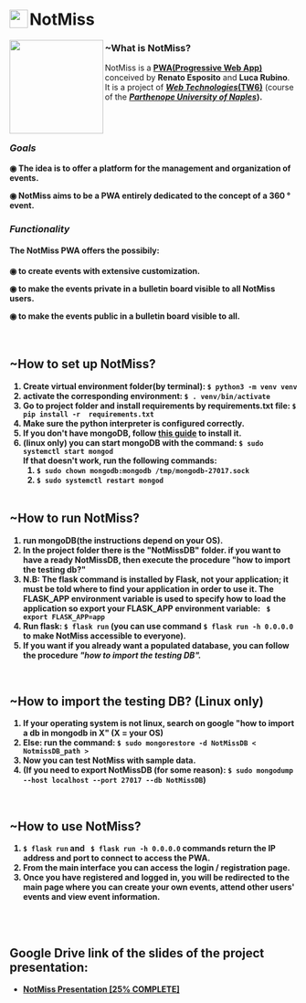 <h1><img align="left" width="32" height="32" src="../main/static/IMG/favicons/safari-pinned-tab.svg" >NotMiss</h1>
<img align="left" src="../main/static/IMG/logo/logo256x256.png" width="164" height="164"> <h3>~What is NotMiss?</h3>
NotMiss is a <strong><a href=""https://en.wikipedia.org/wiki/Progressive_web_application> PWA(Progressive Web App)</a></strong> conceived by <b>Renato Esposito</b> and <b>Luca Rubino</b>. 
<br>It is a project of <a href="https://www.uniparthenope.it/ugov/degreecourse/43358"><i><b>Web Technologies</i>(TW6)</b></a> (course of the <b><i><a href="https://www.uniparthenope.it/">Parthenope University of Naples</a></i></strong>).
  
<br><br>
<h3><i>Goals</i></h3>

◉ The idea is to offer a platform for the management and organization of events.

◉ NotMiss aims to be a PWA entirely dedicated to the concept of a 360 ° event.

<h3><i>Functionality</i></h3>

<h4>The NotMiss PWA offers the possibily:</h4>

◉ to create events with extensive customization.
  
◉ to make the events private in a bulletin board visible to all NotMiss users.

◉ to make the events public in a bulletin board visible to all.
  <br>
  <br><br>
  
  <h2> ~How to set up NotMiss?</h2>
  <ol> 
    <li> Create virtual environment folder(by terminal): <code>$ python3 -m venv venv</code></li>
    <!-- <li> if you don't have pip, install pip: <code> sudo apt install python3-pip </code> -->
    <li> activate the corresponding environment: <code>$ . venv/bin/activate</code>
    <li> Go to project folder and install requirements by requirements.txt file: <code>$ pip install -r  requirements.txt </code> 
    <li> Make sure the python interpreter is configured correctly. </li>
    <li> If you don't have mongoDB, follow <a href="https://docs.mongodb.com/manual/tutorial/install-mongodb-on-ubuntu/"> this guide</a> to install it.</li>
  <li>(linux only) you can start mongoDB with the command: <code>$ sudo systemctl start mongod</code>
    <br> If that doesn't work, run the following commands: 
    <ol>
      <li> <code>$ sudo chown mongodb:mongodb /tmp/mongodb-27017.sock</code></li>
      <li> <code>$ sudo systemctl restart mongod</code></li>
  </ol>
    <br>
    </ol> 
      <h2> ~How to run NotMiss?</h2>
  <ol> 
    <li> run mongoDB(the instructions depend on your OS). </li>
    <li> In the project folder there is the "NotMissDB" folder. if you want to have a ready NotMissDB, then execute the procedure "how to import the testing db?" </li>
    <li> N.B: The flask command is installed by Flask, not your application; it must be told where to find your application in order to use it. The FLASK_APP environment variable is used to specify how to load the application so export your FLASK_APP environment variable: <code> $ export FLASK_APP=app</code></li>
    <li> Run flask: <code>$ flask run</code> (you can use command <code>$ flask run -h 0.0.0.0</code> to make NotMiss accessible to everyone).</li>
    <li> If you want if you already want a populated database, you can follow the procedure <i>"how to import the testing DB".</i>
  </ol>
  <br>
    <h2> ~How to import the testing DB? (Linux only)</h2>
    <ol> 
    <li>If your operating system is not linux, search on google "how to import a db in mongodb in X" (X = your OS)</li>
    <li>Else: run the command: <code>$ sudo mongorestore -d NotMissDB < NotmissDB_path ></code></li>
    <li> Now you can test NotMiss with sample data. </li>
    <li> (If you need to export NotMissDB (for some reason): <code>$ sudo mongodump --host localhost --port 27017 --db NotMissDB</code>)</li>
  </ol>
  <br>
        <h2> ~How to use NotMiss?</h2>
  <ol> 
   <li> <code>$ flask run</code> and <code> $ flask run -h 0.0.0.0</code> commands return the IP address and port to connect to access the PWA.</li>
    <li> From the main interface you can access the login / registration page. </li>
  <li> Once you have registered and logged in, you will be redirected to the main page where you can create your own events, attend other users' events and view event information.</li>
     </ol>
     </br>
     </br>
     <h2> Google Drive link of the slides of the project presentation:</h2> 
     <ul> 
    <li>  <a href="https://drive.google.com/file/d/1hcCSI1GiDnyg1SejmHoymXjTlFWBOEEN/view"> NotMiss Presentation [25% COMPLETE]  </li>
     </ul>
    
    
